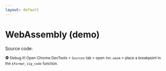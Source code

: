 ```yaml
---
layout: default
---
```

# WebAssembly (demo)

<div>
  <p>
  Source code: <Anchor href="https://github.com/jackdbd/zigfmt-web" text="jackdbd/zigfmt-web" />
  </p>
</div>

<WebAssemblyDemo zigCode='const std = @import("std"); pub fn main() void { std.debug.warn("Hello World\n"); }' />

<small>🕵️ Debug it! Open Chrome DevTools > <code class="inline-code">Sources</code> tab > open <code class="inline-code">fmt.wasm</code> > place a breakpoint in the <code class="inline-code">$format_zig_code</code> function.</small>
